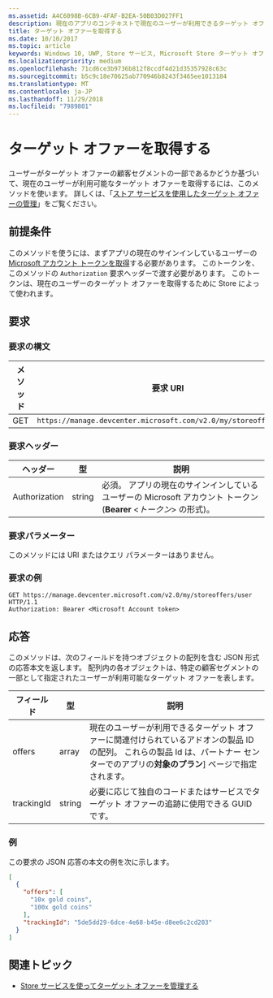 ```yaml
---
ms.assetid: A4C6098B-6CB9-4FAF-B2EA-50B03D027FF1
description: 現在のアプリのコンテキストで現在のユーザーが利用できるターゲット オファーを取得するには、Microsoft Store ターゲット オファー API の以下のメソッドを使います。
title: ターゲット オファーを取得する
ms.date: 10/10/2017
ms.topic: article
keywords: Windows 10, UWP, Store サービス, Microsoft Store ターゲット オファー API, ターゲット オファーの取得
ms.localizationpriority: medium
ms.openlocfilehash: 71cd6ce3b9736b812f8ccdf4d21d35357928c63c
ms.sourcegitcommit: b5c9c18e70625ab770946b8243f3465ee1013184
ms.translationtype: MT
ms.contentlocale: ja-JP
ms.lasthandoff: 11/29/2018
ms.locfileid: "7989801"
---
```

# <a name="get-targeted-offers"></a>ターゲット オファーを取得する

ユーザーがターゲット オファーの顧客セグメントの一部であるかどうか基づいて、現在のユーザーが利用可能なターゲット オファーを取得するには、このメソッドを使います。 詳しくは、「[ストア サービスを使用したターゲット オファーの管理](manage-targeted-offers-using-windows-store-services.md)」をご覧ください。

## <a name="prerequisites"></a>前提条件

このメソッドを使うには、まずアプリの現在のサインインしているユーザーの [Microsoft アカウント トークンを取得](manage-targeted-offers-using-windows-store-services.md#obtain-a-microsoft-account-token)する必要があります。 このトークンを、このメソッドの ```Authorization``` 要求ヘッダーで渡す必要があります。 このトークンは、現在のユーザーのターゲット オファーを取得するために Store によって使われます。

## <a name="request"></a>要求


### <a name="request-syntax"></a>要求の構文

| メソッド | 要求 URI                                                                |
|--------|----------------------------------------------------------------------------|
| GET    | ```https://manage.devcenter.microsoft.com/v2.0/my/storeoffers/user``` |


### <a name="request-header"></a>要求ヘッダー

| ヘッダー        | 型   | 説明  |
|---------------|--------|--------------|
| Authorization | string | 必須。 アプリの現在のサインインしているユーザーの Microsoft アカウント トークン (**Bearer** &lt;*トークン*&gt; の形式)。 |


### <a name="request-parameters"></a>要求パラメーター

このメソッドには URI またはクエリ パラメーターはありません。

### <a name="request-example"></a>要求の例

```syntax
GET https://manage.devcenter.microsoft.com/v2.0/my/storeoffers/user HTTP/1.1
Authorization: Bearer <Microsoft Account token>
```

## <a name="response"></a>応答

このメソッドは、次のフィールドを持つオブジェクトの配列を含む JSON 形式の応答本文を返します。 配列内の各オブジェクトは、特定の顧客セグメントの一部として指定されたユーザーが利用可能なターゲット オファーを表します。

| フィールド      | 型   | 説明         |
|------------|--------|------------------|
| offers      | array  | 現在のユーザーが利用できるターゲット オファーに関連付けられているアドオンの製品 ID の配列。 これらの製品 Id は、パートナー センターでのアプリの**対象のプラン**] ページで指定されます。            |
| trackingId  | string | 必要に応じて独自のコードまたはサービスでターゲット オファーの追跡に使用できる GUID です。 |


### <a name="example"></a>例

この要求の JSON 応答の本文の例を次に示します。

```json
[
  {
    "offers": [
      "10x gold coins",
      "100x gold coins"
    ],
    "trackingId": "5de5dd29-6dce-4e68-b45e-d8ee6c2cd203"
  }
]
```

## <a name="related-topics"></a>関連トピック

* [Store サービスを使ってターゲット オファーを管理する](manage-targeted-offers-using-windows-store-services.md)

 

 

